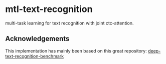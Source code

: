 # mtl-text-recognition
multi-task learning for text recognition with joint ctc-attention.
## Acknowledgements
This implementation has mainly been based on this great repository: [deep-text-recognition-benchmark](https://github.com/clovaai/deep-text-recognition-benchmark)
